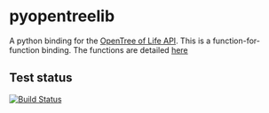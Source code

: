 # pyopentreelib

A python binding for the [OpenTree of Life API](https://github.com/OpenTreeOfLife/opentree/wiki/Open-Tree-of-Life-APIs). This is a function-for-function binding. The functions are detailed [here](https://github.com/OpenTreeOfLife/opentree/wiki/Libraries-for-working-with-opentree-in-various-languages-%28service-bindings-and-wrappers,-etc.%29)

## Test status

[![Build Status](https://travis-ci.org/OpenTreeOfLife/pyopentree.svg?branch=master)](https://travis-ci.org/OpenTreeOfLife/pyopentree)



